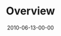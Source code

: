---
layout: message
category: message
series: "House Work"
title: "Overview"
date: 2010-06-13-00-00
message_id: 624
sc-permalink-url: "http://soundcloud.com/crdschurch/passions"
audio: "http://s3.amazonaws.com/crossroads-media/messages/audio/House_Work01.mp3"
audio-duration: "43:33"
program: "http://s3.amazonaws.com/crossroads-media/documents/06_12-13_10Program.pdf"
description: "Brian Tome discusses uncovering your God-given passions."
video: "http://s3.amazonaws.com/crossroads-media/messages/video/House_Work01.mp4"
video-duration: "43:33"
yt-embed-url: "//www.youtube.com/embed/iW2_sQkMScM"
video-image: "http://s3.amazonaws.com/crossroads-media/images/House_Work01_Still.jpg"
tag: 
 - tome
 - passion
 - house-work
explicit: false
---